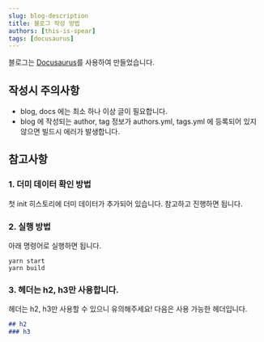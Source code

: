 ```yaml
---
slug: blog-description
title: 블로그 작성 방법
authors: [this-is-spear]
tags: [docusaurus]
---
```


블로그는 [Docusaurus](https://docusaurus.io/)를 사용하여 만들었습니다.

## 작성시 주의사항

- blog, docs 에는 최소 하나 이상 글이 필요합니다.
- blog 에 작성되는 author, tag 정보가 authors.yml, tags.yml 에 등록되어 있지 않으면 빌드시 에러가 발생합니다.

## 참고사항

### 1. 더미 데이터 확인 방법

첫 init 히스토리에 더미 데이터가 추가되어 있습니다. 참고하고 진행하면 됩니다.

### 2. 실행 방법

아래 명령어로 실행하면 됩니다.

```shell
yarn start
yarn build
```

### 3. 헤더는 h2, h3만 사용합니다.

헤더는 h2, h3만 사용할 수 있으니 유의해주세요!
다음은 사용 가능한 헤더입니다.

```markdown
## h2
### h3
```
